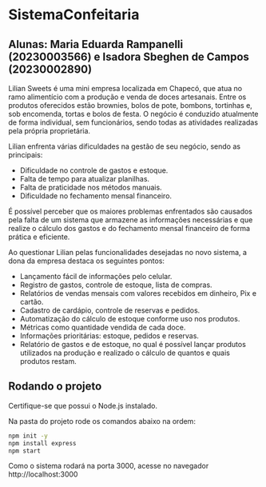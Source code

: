 # SistemaConfeitaria

## Alunas: Maria Eduarda Rampanelli (20230003566) e Isadora Sbeghen de Campos (20230002890)

Lilian Sweets é uma mini empresa localizada em Chapecó, que atua no ramo alimentício com a produção e venda de doces artesanais. Entre os produtos oferecidos estão brownies, bolos de pote, bombons, tortinhas e, sob encomenda, tortas e bolos de festa. O negócio é conduzido atualmente de forma individual, sem funcionários, sendo todas as atividades realizadas pela própria proprietária.

Lilian enfrenta várias dificuldades na gestão de seu negócio, sendo as principais:

- Dificuldade no controle de gastos e estoque.
- Falta de tempo para atualizar planilhas.
- Falta de praticidade nos métodos manuais.
- Dificuldade no fechamento mensal financeiro.

É possível perceber que os maiores problemas enfrentados são causados pela falta de um sistema que armazene as informações necessárias e que realize o cálculo dos gastos e do fechamento mensal financeiro de forma prática e eficiente.

Ao questionar Lilian pelas funcionalidades desejadas no novo sistema, a dona da empresa destaca os seguintes pontos:

 - Lançamento fácil de informações pelo celular.
- Registro de gastos, controle de estoque, lista de compras.
- Relatórios de vendas mensais com valores recebidos em dinheiro, Pix e cartão.
- Cadastro de cardápio, controle de reservas e pedidos.
- Automatização do cálculo de estoque conforme uso nos produtos.
- Métricas como quantidade vendida de cada doce.
- Informações prioritárias: estoque, pedidos e reservas.
- Relatório de gastos e de estoque, no qual é possível lançar produtos utilizados na produção e realizado o cálculo de quantos e quais produtos restam.

## Rodando o projeto

 Certifique-se que possui o Node.js instalado.
 
 Na pasta do projeto rode os comandos abaixo na ordem:
  
  ```bash
  npm init -y
  npm install express
  npm start
```
 Como o sistema rodará na porta 3000, acesse no navegador http://localhost:3000
  

